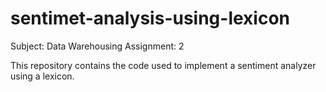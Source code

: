 # sentimet-analysis-using-lexicon

Subject: Data Warehousing
Assignment: 2

This repository contains the code used to implement a sentiment analyzer using a lexicon. 
